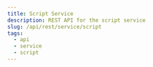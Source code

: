 ```yaml
---
title: Script Service
description: REST API for the script service
slug: /api/rest/service/script
tags:
  - api
  - service
  - script
---
```

